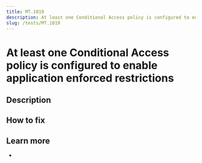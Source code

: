 ```yaml
---
title: MT.1019
description: At least one Conditional Access policy is configured to enable application enforced restrictions
slug: /tests/MT.1019
---
```


# At least one Conditional Access policy is configured to enable application enforced restrictions

## Description

## How to fix

## Learn more

-

